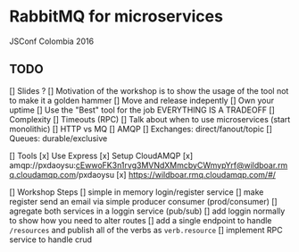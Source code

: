 # RabbitMQ for microservices
JSConf Colombia 2016


## TODO

 [] Slides ?
  [] Motivation of the workshop is to show the usage of the tool not to make it a golden hammer
    [] Move and release indepently
    [] Own your uptime
    [] Use the "Best" tool for the job
    EVERYTHING IS A TRADEOFF
    [] Complexity
    [] Timeouts (RPC)
  [] Talk about when to use microservices (start monolithic)
  [] HTTP vs MQ
  [] AMQP
   [] Exchanges: direct/fanout/topic
   [] Queues: durable/exclusive

 [] Tools
  [x] Use Express
  [x] Setup CloudAMQP
   [x] amqp://pxdaoysu:cEwwoFK3n1rvg3MVNdXMmcbyCWmypYrf@wildboar.rmq.cloudamqp.com/pxdaoysu
   [x] https://wildboar.rmq.cloudamqp.com/#/

 [] Workshop Steps
  [] simple in memory login/register service
  [] make register send an email via simple producer consumer (prod/consumer)
  [] agregate both services in a loggin service (pub/sub)
  [] add loggin normally to show how you need to alter routes
  [] add a single endpoint to handle `/resources` and publish all of the verbs as `verb.resource`
  [] implement RPC service to handle crud
